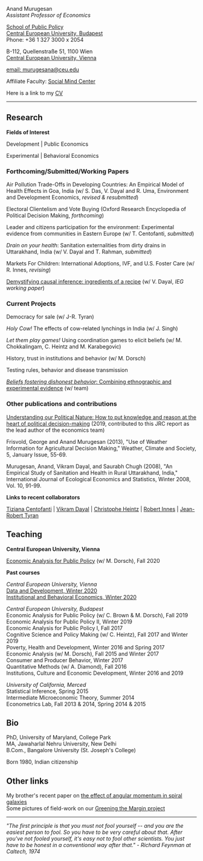 <!-- Global site tag (gtag.js) - Google Analytics -->
<script async src="https://www.googletagmanager.com/gtag/js?id=UA-162382665-1"></script>
<script>
  window.dataLayer = window.dataLayer || [];
  function gtag(){dataLayer.push(arguments);}
  gtag('js', new Date());

  gtag('config', 'UA-162382665-1');
</script>

Anand Murugesan   
*Assistant Professor of Economics*

[School of Public Policy](https://people.ceu.edu/anand_murugesan)<br/>
[Central European University, Budapest](https://www.ceu.edu/)<br/>
Phone: +36 1 327 3000 x 2054

B-112, Quellenstraße 51, 1100 Wien <br/>
[Central European University, Vienna](https://www.ceu.edu/vienna)<br/>

[email: murugesana@ceu.edu](murugesana@ceu.edu)

Affiliate Faculty: [Social Mind Center](https://socialmind.ceu.edu/affiliates)

Here is a link to my [CV](https://www.dropbox.com/s/hjo1k5r4qtrcgom/cv_june2020_amurugesan.pdf?dl=0)

---

## Research 

**Fields of Interest**

Development  | Public Economics

Experimental | Behavioral Economics 

### Forthcoming/Submitted/Working Papers 
Air Pollution Trade-Offs in Developing Countries: An Empirical Model of Health Effects in Goa, India (w/ S. Das, V. Dayal and R. Uma, Environment and Development Economics, *revised & resubmitted*)

Electoral Clientelism and Vote Buying  (Oxford Research Encyclopedia of Political Decision Making, *forthcoming*)

Leader and citizens participation for the environment: Experimental evidence from communities in Eastern Europe (w/ T. Centofanti, *submitted*)

*Drain on your health*: Sanitation externalities from dirty drains in Uttarakhand, India (w/ V. Dayal and T. Rahman, *submitted*)

Markets For Children: International Adoptions, IVF, and U.S. Foster Care (w/ R. Innes, *revising*)

[Demystifying causal inference: ingredients of a recipe](https://www.dropbox.com/s/13fxlc6asavwdaf/demystifycausalinference_ieg_wp393.pdf?dl=0) (w/ V. Dayal, *IEG working paper*)

### Current Projects

Democracy for sale (w/ J-R. Tyran)

*Holy Cow!* The effects of cow-related lynchings in India (w/ J. Singh)

*Let them play games!* Using coordination games to elicit beliefs (w/ M. Chokkalingam, C. Heintz and M. Karabegovic)

History, trust in institutions and behavior (w/ M. Dorsch)

Testing rules, behavior and  disease transmission

[*Beliefs fostering dishonest behavior*: Combining ethnographic and experimental evidence](https://www.ceu.edu/iti/projects/BFD) (w/ team)

### Other publications and contributions

[Understanding our Political Nature: How to put knowledge and reason at the heart of political decision-making](https://www.dropbox.com/s/mfnlj9fru34czms/Understanding-our-political-nature_JRCReport_2019.pdf?dl=0) (2019, contributed to this JRC report as the lead author of the economics team)

Frisvold, George and Anand Murugesan (2013), "Use of Weather Information for Agricultural Decision Making," Weather, Climate and Society, 5, January Issue, 55-69.

Murugesan, Anand, Vikram Dayal, and Saurabh Chugh (2008), "An Empirical Study of Sanitation and Health in Rural Uttarakhand, India," International Journal of Ecological Economics and Statistics, Winter 2008, Vol. 10, 91-99.

**Links to recent collaborators**


[Tiziana Centofanti](https://people.ceu.edu/tiziana_centofanti) | [Vikram Dayal](http://iegindia.org/staffmembers/faculty/detail/3551/3) | [Christophe Heintz](https://people.ceu.edu/christophe_heintz) | [Robert Innes](https://robinnes.weebly.com/) | [Jean-Robert Tyran](https://homepage.univie.ac.at/jean-robert.tyran/index.html) 



## Teaching

**Central European University, Vienna**

[Economic Analysis for Public Policy](https://courses.ceu.edu/courses/2019-2020/economic-analysis-public-policy) (w/ M. Dorsch), Fall 2020 <br/>

**Past courses**

*Central European University, Vienna*<br/>
[Data and Development, Winter 2020](https://courses.ceu.edu/courses/2019-2020/data-and-development) <br/>
[Institutional and Behavioral Economics, Winter 2020](https://courses.ceu.edu/courses/2019-2020/institutional-and-behavioral-economics)

*Central European University, Budapest*<br/>
Economic Analysis for Public Policy (w/ C. Brown & M. Dorsch), Fall 2019<br/>
Economic Analysis for Public Policy II, Winter 2019<br/>
Economic Analysis for Public Policy I, Fall 2017<br/>
Cognitive Science and Policy Making (w/ C. Heintz), Fall 2017 and Winter 2019<br/>
Poverty, Health and Development, Winter 2016 and Spring 2017<br/>
Economic Analysis (w/ M. Dorsch), Fall 2015 and Winter 2017<br/>
Consumer and Producer Behavior, Winter 2017<br/>
Quantitative Methods (w/ A. Diamond), Fall 2016<br/>
Institutions, Culture and Economic Development, Winter 2016 and 2019

*University of California, Merced*<br/>
Statistical Inference, Spring 2015<br/>
Intermediate Microeconomic Theory, Summer 2014<br/>
Econometrics Lab, Fall 2013 & 2014, Spring 2014 & 2015

## Bio

PhD, University of Maryland, College Park<br/>
MA, Jawaharlal Nehru University, New Delhi<br/>
B.Com., Bangalore University (St. Joseph's College)<br/>

Born 1980, Indian citizenship

## Other links

My brother's recent paper on [the effect of angular momentum in spiral galaxies](https://academic.oup.com/mnras/article/483/2/2398/5222687) <br/>
Some pictures of field-work on our [Greening the Margin project](https://tizianacentofanti.wixsite.com/personalwebsite/gallery)

---
*"The first principle is that you must not fool yourself -- and you are the easiest person to fool. So you have to be very careful about that. After you've not fooled yourself, it's easy not to fool other scientists. You just have to be honest in a conventional way after that." - Richard Feynman at Caltech, 1974*



